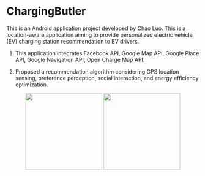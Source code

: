 # ChargingButler
This is an Android application project developed by Chao Luo. This is a location-aware application aiming to provide personalized electric vehicle (EV) charging station recommendation to EV drivers. 

1. This application integrates Facebook API, Google Map API, Google Place API, Google Navigation API, Open Charge Map API.

2. Proposed a recommendation algorithm considering GPS location sensing, preference perception, social interaction, and energy efficiency optimization.


<p align="center">
  <img src="https://cloud.githubusercontent.com/assets/16144725/24262888/e2b70a28-0fd1-11e7-8f5a-264b7ca38f93.png" width="200"/>
  <img src="https://cloud.githubusercontent.com/assets/16144725/24262892/e88ebd42-0fd1-11e7-8126-a7ca014b8c43.png" width="200"/>
</p>


